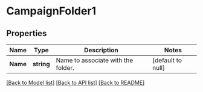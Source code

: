 # CampaignFolder1

## Properties
Name | Type | Description | Notes
------------ | ------------- | ------------- | -------------
**Name** | **string** | Name to associate with the folder. | [default to null]

[[Back to Model list]](../README.md#documentation-for-models) [[Back to API list]](../README.md#documentation-for-api-endpoints) [[Back to README]](../README.md)



